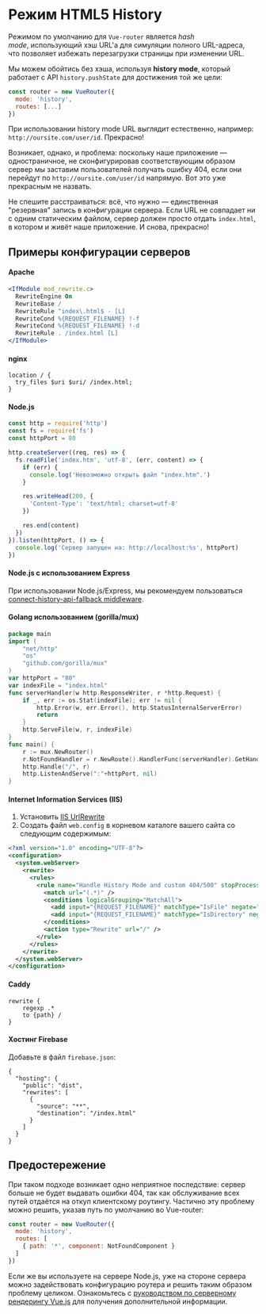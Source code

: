 # Режим HTML5 History

Режимом по умолчанию для `Vue-router` является _hash mode_, использующий хэш URL'а для симуляции полного URL-адреса, что позволяет избежать перезагрузки страницы при изменении URL.

Мы можем обойтись без хэша, используя **history mode**, который работает с API `history.pushState` для достижения той же цели:

``` js
const router = new VueRouter({
  mode: 'history',
  routes: [...]
})
```

При использовании history mode URL выглядит естественно, например: `http://oursite.com/user/id`. Прекрасно!

Возникает, однако, и проблема: поскольку наше приложение — одностраничное, не сконфигурировав соответствующим образом сервер мы заставим пользователей получать ошибку 404, если они перейдут по `http://oursite.com/user/id` напрямую. Вот это уже прекрасным не назвать.

Не спешите расстраиваться: всё, что нужно — единственная "резервная" запись в конфигурации сервера. Если URL не совпадает ни с одним статическим файлом, сервер должен просто отдать `index.html`, в котором и живёт наше приложение. И снова, прекрасно!

## Примеры конфигурации серверов

#### Apache

```apache
<IfModule mod_rewrite.c>
  RewriteEngine On
  RewriteBase /
  RewriteRule ^index\.html$ - [L]
  RewriteCond %{REQUEST_FILENAME} !-f
  RewriteCond %{REQUEST_FILENAME} !-d
  RewriteRule . /index.html [L]
</IfModule>
```

#### nginx

```nginx
location / {
  try_files $uri $uri/ /index.html;
}
```

#### Node.js

```js
const http = require('http')
const fs = require('fs')
const httpPort = 80

http.createServer((req, res) => {
  fs.readFile('index.htm', 'utf-8', (err, content) => {
    if (err) {
      console.log('Невозможно открыть файл "index.htm".')
    }

    res.writeHead(200, {
      'Content-Type': 'text/html; charset=utf-8'
    })

    res.end(content)
  })
}).listen(httpPort, () => {
  console.log('Сервер запущен на: http://localhost:%s', httpPort)
})
```

#### Node.js c использованием Express

При использовании Node.js/Express, мы рекомендуем пользоваться [connect-history-api-fallback middleware](https://github.com/bripkens/connect-history-api-fallback).


#### Golang использованием (gorilla/mux)

```go
package main
import (
	"net/http"
	"os"
	"github.com/gorilla/mux"
)
var httpPort = "80"
var indexFile = "index.html"
func serverHandler(w http.ResponseWriter, r *http.Request) {
	if _, err := os.Stat(indexFile); err != nil {
		http.Error(w, err.Error(), http.StatusInternalServerError)
		return
	}
	http.ServeFile(w, r, indexFile)
}
func main() {
	r := mux.NewRouter()
	r.NotFoundHandler = r.NewRoute().HandlerFunc(serverHandler).GetHandler()
	http.Handle("/", r)
	http.ListenAndServe(":"+httpPort, nil)
}
```

#### Internet Information Services (IIS)

1. Установить [IIS UrlRewrite](https://www.iis.net/downloads/microsoft/url-rewrite)
2. Создать файл `web.config` в корневом каталоге вашего сайта со следующим содержимым:

```xml
<?xml version="1.0" encoding="UTF-8"?>
<configuration>
  <system.webServer>
    <rewrite>
      <rules>
        <rule name="Handle History Mode and custom 404/500" stopProcessing="true">
          <match url="(.*)" />
          <conditions logicalGrouping="MatchAll">
            <add input="{REQUEST_FILENAME}" matchType="IsFile" negate="true" />
            <add input="{REQUEST_FILENAME}" matchType="IsDirectory" negate="true" />
          </conditions>
          <action type="Rewrite" url="/" />
        </rule>
      </rules>
    </rewrite>
  </system.webServer>
</configuration>
```

#### Caddy

```
rewrite {
    regexp .*
    to {path} /
}
```

#### Хостинг Firebase

Добавьте в файл `firebase.json`:

```
{
  "hosting": {
    "public": "dist",
    "rewrites": [
      {
        "source": "**",
        "destination": "/index.html"
      }
    ]
  }
}
```

## Предостережение

При таком подходе возникает одно неприятное последствие: сервер больше не будет выдавать ошибки 404, так как обслуживание всех путей отдаётся на откуп клиентскому роутингу. Частично эту проблему можно решить, указав путь по умолчанию во Vue-router:

``` js
const router = new VueRouter({
  mode: 'history',
  routes: [
    { path: '*', component: NotFoundComponent }
  ]
})
```

Если же вы используете на сервере Node.js, уже на стороне сервера можно задействовать конфигурацию роутера и решить таким образом проблему целиком. Ознакомьтесь с [руководством по серверному рендерингу Vue.js](https://ssr.vuejs.org/ru/) для получения дополнительной информации.
